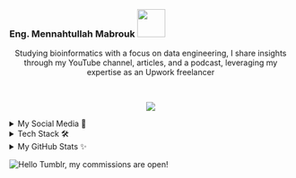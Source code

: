 

<br>

<p align="center">
  <h3>
    Eng. Mennahtullah Mabrouk <img src="https://media.tenor.com/NR-Kr20l4d4AAAAi/anime-hi.gif" width="50">
  </h3>
</p>

<p align="center">
Studying bioinformatics with a focus on data engineering, I share insights through my YouTube channel, articles, and a podcast, leveraging my expertise as an Upwork freelancer
</p>
<br>

<!--
<p align="center">
  <a href="https://github.com/DenverCoder1/readme-typing-svg"><img src="https://readme-typing-svg.herokuapp.com/?lines=Never%20Give-Up;Data%20;&font=Fira%20Code&center=true&width=440&height=45&color=A020F0&vCenter=true&size=22"></a>
</p> 
<p align="center">
  <a href="https://github.com/DenverCoder1/readme-typing-svg"><img src="https://readme-typing-svg.herokuapp.com/?lines=Study%20Hard;Engineer%20;&font=Fira%20Code&center=true&width=440&height=45&color=bd7dbd&vCenter=true&size=22"></a>
</p> 
-->

<p align="center">
  <a href="https://github.com/DenverCoder1/readme-typing-svg"><img src="https://readme-typing-svg.herokuapp.com/?lines=Data%20Engineer;Never%20Give%20Up;&font=Fira%20Code&center=true&width=440&height=45&color=B69495&vCenter=true&size=22"></a>
</p> 



<!--
<br>

<p align="center">
<body>
  <div style="display: flex; justify-content: center;">
    <div style="flex: 1;">
      <p align="center">
        <a href="https://github.com/DenverCoder1/readme-typing-svg"><img src="https://readme-typing-svg.herokuapp.com/?lines=Never%20Give-Up;Bioinformatics%20;&font=Fira%20Code&center=true&width=440&height=45&color=A020F0&vCenter=true&size=22"></a>
      </p>
      <p align="center">
        <a href="https://github.com/DenverCoder1/readme-typing-svg"><img src="https://readme-typing-svg.herokuapp.com/?lines=Study%20Hard;Scientist%20;&font=Fira%20Code&center=true&width=440&height=45&color=bd7dbd&vCenter=true&size=22"></a>
      </p>
    </div>
    -->

  
<details>
  <summary>My Social Media 🤩</summary>
  <div>
    <samp>
      <h2 align="center">Find Me Online</h2>
      <p align="center">
        <br/>
        <div class="container toggle-list" style="display: flex; justify-content: center;">
          <table cellspacing="20" align="center">
            <tr>
              <td>
                <p align="center">
                  <a href="https://www.linkedin.com/in/mennahtullah-mabrouk">
                    <img src="https://img.shields.io/badge/-LinkedIn-2867B2?style=for-the-badge&logo=linkedin&logoColor=white">
                  </a>
                </p>
              </td>
              <td>
                <p align="center">
                  <a href="https://open.spotify.com/show/2v8r3V1BWelOrbXFbBIKoF?si=f33deb246e5a4091">
                    <img src="https://img.shields.io/badge/-Spotify-22D05D?style=for-the-badge&logo=Spotify&logoColor=white">
                  </a>
                </p>
              </td>
            </tr>
            <tr>
              <td>
                <p align="center">
                  <a href="https://medium.com/@mennahtullahmabrouk">
                    <img src="https://img.shields.io/badge/-Medium-000000?style=for-the-badge&logo=Medium&logoColor=white">
                  </a>
                </p>
              </td>
              <td>
                <p align="center">
                  <a href="https://dev.to/mennahtullahmabrouk">
                    <img src="https://img.shields.io/badge/-DEV-000000?style=for-the-badge&logo=DEV&logoColor=white">
                  </a>
                </p>
              </td>
            </tr>
            <tr>
              <td>
                <p align="center">
                  <a href="https://www.kaggle.com/mennahtullasameh">
                    <img src="https://img.shields.io/badge/-Kaggle-20BEFF?style=for-the-badge&logo=Kaggle&logoColor=white">
                  </a>
                </p>
              </td>
              <td>
                <p align="center">
                  <a href="https://www.upwork.com/freelancers/~01237dec759096da5d">
                    <img src="https://img.shields.io/badge/-Upwork-13A800?style=for-the-badge&logo=Upwork&logoColor=white">
                  </a>
                </p>
              </td>
            </tr>
            <tr>
              <td>
                <p align="center">
                  <a href="https://www.youtube.com/@Mennahtullah_Mabrouk">
                    <img src="https://img.shields.io/badge/-YouTube-FF0100?style=for-the-badge&logo=YouTube&logoColor=white">
                  </a>
                </p>
              </td>
              <td>
                <p align="center">
                  <a href="https://t.me/MennahtullahMabrouk">
                    <img src="https://img.shields.io/badge/-Channel-24A0DC?style=for-the-badge&logo=Telegram&logoColor=white">
                  </a>
                </p>
              </td>
            </tr>
          </table>
        </div>
      </p>
    </samp>
  </div>
</details>


<details>
<summary>Tech Stack 🛠</summary>
<br>

<img align="left" src="https://github-readme-stats.vercel.app/api/top-langs?username=mennahtullahmabrouk&show_icons=true&locale=en&layout=compact&theme=radical" alt="Used Languages" />

<br>

![Git](https://img.shields.io/badge/-Git-05122A?style=flat&logo=git)&nbsp;
![GitHub](https://img.shields.io/badge/-GitHub-05122A?style=flat&logo=github)&nbsp;
![Python](https://img.shields.io/badge/-Python%20-05122A?style=flat&logo=python)&nbsp;
![Jupyter Notebook](https://img.shields.io/badge/jupyter-05122A?style=for-the-badge&logo=jupyter&logoColor=Orange)&nbsp;
![C++](https://img.shields.io/badge/c++-05122A?style=for-the-badge&logo=c%2B%2B&logoColor=cyan)&nbsp;
![C#](https://img.shields.io/badge/c%23-05122A?style=for-the-badge&logo=c-sharp&logoColor=green)&nbsp;
![C](https://img.shields.io/badge/C-05122A?style=for-the-badge&logo=c&logoColor=white)&nbsp;
![R](https://img.shields.io/badge/R-05122A?style=for-the-badge&logo=R&logoColor=blue)&nbsp;
![SQL](https://img.shields.io/badge/SQL-05122A?style=for-the-badge&logo=sql&logoColor=yellow)&nbsp;
![Oracle SQL](https://img.shields.io/badge/Oracle%20SQL-05122A?style=for-the-badge&logo=oracle&logoColor=red)&nbsp;
![MySQL](https://img.shields.io/badge/MySQL-05122A?style=for-the-badge&logo=mysql&logoColor=blue)&nbsp;
![ETL](https://img.shields.io/badge/ETL-05122A?style=for-the-badge&logo=ETL&logoColor=orange)&nbsp;
![PowerBI](https://img.shields.io/badge/PowerBI-05122A?style=for-the-badge&logo=PowerBI&logoColor=yellow)&nbsp;
![Tableau](https://img.shields.io/badge/Tableau-05122A?style=for-the-badge&logo=Tableau&logoColor=blue)&nbsp;

<br>
</details>

<details>
<summary>My GitHub Stats ✨</summary>
<br>
<p align="center">
  <img src="https://github-readme-stats.vercel.app/api?username=MennahtullahMabrouk&show_icons=true&theme=radical&line_height=27">
</p>
</details>


![Hello Tumblr, my commissions are open!](https://github.com/user-attachments/assets/94bf11a6-5c8c-476b-bdb6-c6a5ddd838c7)
